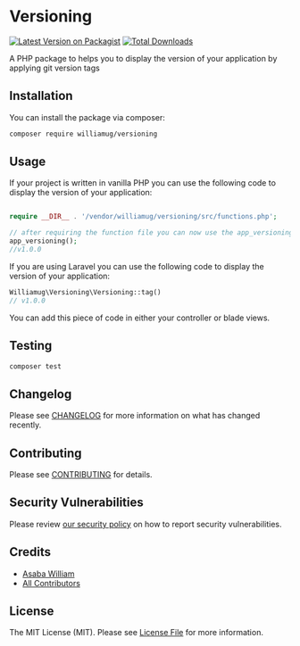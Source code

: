 # Versioning

[![Latest Version on Packagist](https://img.shields.io/packagist/v/williamug/versioning.svg?style=flat-square)](https://packagist.org/packages/williamug/versioning)
[![Total Downloads](https://img.shields.io/packagist/dt/williamug/versioning.svg?style=flat-square)](https://packagist.org/packages/williamug/versioning)

A PHP package to helps you to display the version of your application by applying git version tags

## Installation

You can install the package via composer:

```bash
composer require williamug/versioning
```


## Usage

If your project is written in vanilla PHP you can use the following code to display the version of your application:
```php

require __DIR__ . '/vendor/williamug/versioning/src/functions.php';

// after requiring the function file you can now use the app_versioning() function to display the version of your application
app_versioning();
//v1.0.0
```
If you are using Laravel you can use the following code to display the version of your application:

```php
Williamug\Versioning\Versioning::tag()
// v1.0.0
```
You can add this piece of code in either your controller or blade views.

## Testing

```bash
composer test
```

## Changelog

Please see [CHANGELOG](CHANGELOG.md) for more information on what has changed recently.

## Contributing

Please see [CONTRIBUTING](CONTRIBUTING.md) for details.

## Security Vulnerabilities

Please review [our security policy](../../security/policy) on how to report security vulnerabilities.

## Credits

- [Asaba William](https://github.com/williamug)
- [All Contributors](../../contributors)

## License

The MIT License (MIT). Please see [License File](LICENSE.md) for more information.

